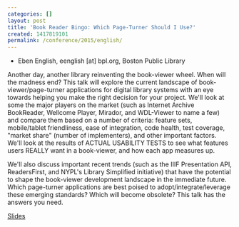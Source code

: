 ```yaml
---
categories: []
layout: post
title: 'Book Reader Bingo: Which Page-Turner Should I Use?'
created: 1417819101
permalink: /conference/2015/english/
---
```

- Eben English, eenglish [at] bpl.org, Boston Public Library

Another day, another library reinventing the book-viewer wheel. When
will the madness end? This talk will explore the current landscape of
book-viewer/page-turner applications for digital library systems with an
eye towards helping you make the right decision for your project. We'll
look at some the major players on the market (such as Internet Archive
BookReader, Wellcome Player, Mirador, and WDL-Viewer to name a few) and
compare them based on a number of criteria: feature sets, mobile/tablet
friendliness, ease of integration, code health, test coverage, "market
share" (number of implementers), and other important factors. We'll look
at the results of ACTUAL USABILITY TESTS to see what features users
REALLY want in a book-viewer, and how each app measures up.

We'll also discuss important recent trends (such as the IIIF
Presentation API, ReadersFirst, and NYPL's Library Simplified
initiative) that have the potential to shape the book-viewer development
landscape in the immediate future. Which page-turner applications are
best poised to adopt/integrate/leverage these emerging standards? Which
will become obsolete? This talk has the answers you need.

<a href="http://slidesha.re/1DiNNuc">Slides</a>

